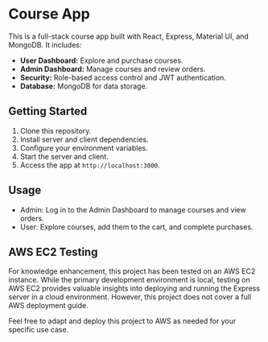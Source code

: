 # Course App

This is a full-stack course app built with React, Express, Material UI, and MongoDB. It includes:

- **User Dashboard:** Explore and purchase courses.
- **Admin Dashboard:** Manage courses and review orders.
- **Security:** Role-based access control and JWT authentication.
- **Database:** MongoDB for data storage.

## Getting Started

1. Clone this repository.
2. Install server and client dependencies.
3. Configure your environment variables.
4. Start the server and client.
5. Access the app at `http://localhost:3000`.

## Usage

- Admin: Log in to the Admin Dashboard to manage courses and view orders.
- User: Explore courses, add them to the cart, and complete purchases.

## AWS EC2 Testing

For knowledge enhancement, this project has been tested on an AWS EC2 instance. While the primary development environment is local, testing on AWS EC2 provides valuable insights into deploying and running the Express server in a cloud environment. However, this project does not cover a full AWS deployment guide.

Feel free to adapt and deploy this project to AWS as needed for your specific use case.


